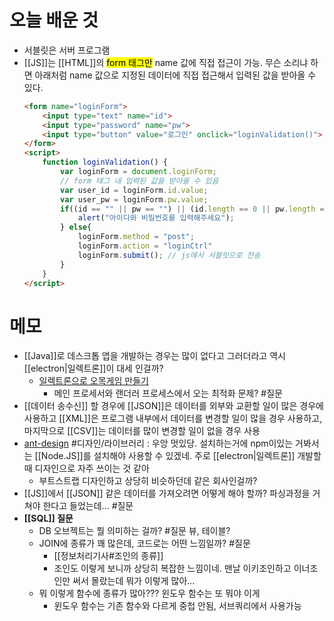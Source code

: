# 오늘 배운 것
- 서블릿은 서버 프로그램 
- [[JS]]는 [[HTML]]의 <mark class="hltr-purple">form 태그만</mark> name 값에 직접 접근이 가능. 무슨 소리냐 하면 아래처럼 name 값으로 지정된 데이터에 직접 접근해서 입력된 값을 받아올 수 있다.
	```html
	<form name="loginForm">
		<input type="text" name="id">
		<input type="password" name="pw">
		<input type="button" value="로그인" onclick="loginValidation()">
	</form>
	<script>
		function loginValidation() {
			var loginForm = document.loginForm;
			// form 태그 내 입력된 값을 받아올 수 있음 
			var user_id = loginForm.id.value;
			var user_pw = loginForm.pw.value;
			if((id == "" || pw == "") || (id.length == 0 || pw.length == 0)) {
				alert("아이디와 비밀번호를 입력해주세요");
			} else{
				loginForm.method = "post";
				loginForm.action = "loginCtrl" 
				loginForm.submit(); // js에서 서블릿으로 전송
			}
		}
	</script>
	```

# 메모
- [[Java]]로 데스크톱 앱을 개발하는 경우는 많이 없다고 그러더라고 역시 [[electron|일렉트론]]이 대세 인걸까? 
	- [일렉트론으로 오목게임 만들기](https://it.chosun.com/site/data/html_dir/2018/07/29/2018072901237.html)
		- 메인 프로세서와 랜더러 프로세스에서 오는 최적화 문제? #질문 
- [[데이터 송수신]] 할 경우에 [[JSON]]은 데이터를 외부와 교환할 일이 많은 경우에 사용하고 [[XML]]은 프로그램 내부에서 데이터를 변경할 일이 많을 경우 사용하고, 마지막으로 [[CSV]]는 데이터를 많이 변경할 일이 없을 경우 사용
- [ant-design](https://github.com/ant-design/ant-design) #디자인/라이브러리 : 우앙 멋있당. 설치하는거에 npm이있는 거봐서는 [[Node.JS]]를 설치해야 사용할 수 있겠네. 주로 [[electron|일렉트론]] 개발할때 디자인으로 자주 쓰이는 것 같아
	- 부트스트랩 디자인하고 상당히 비슷하던데 같은 회사인걸까?
- [[JS]]에서 [[JSON]] 같은 데이터를 가져오려면 어떻게 해야 할까? 파싱과정을 거쳐야 한다고 들었는데... #질문
- **[[SQL]] 질문**
	- DB 오브젝트는 뭘 의미하는 걸까? #질문 뷰, 테이블?
	- JOIN에 종류가 꽤 많은데, 코드로는 어떤 느낌일까? #질문 
		-  [[정보처리기사#조인의 종류]]
		- 조인도 이렇게 보니까 상당히 복잡한 느낌이네. 맨날 이키조인하고 이너조인만 써서 몰랐는데 뭐가 이렇게 많아...
	- 뭐 이렇게 함수에 종류가 많아??? 윈도우 함수는 또 뭐야 이게
		- 윈도우 함수는 기존 함수와 다르게 중첩 안됨, 서브쿼리에서 사용가능
